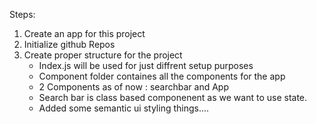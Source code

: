 Steps: 

1. Create an app for this project
2. Initialize github Repos
3. Create proper structure for the project 
    * Index.js will be used for just diffrent setup purposes
    * Component folder containes all the components for the app
    * 2 Components as of now : searchbar and App
    * Search bar is class based componenent as we want to use state.
    * Added some semantic ui styling things....
